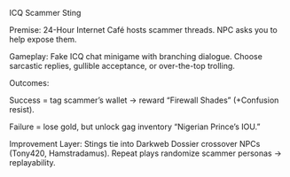 ICQ Scammer Sting

Premise: 24-Hour Internet Café hosts scammer threads. NPC asks you to help expose them.

Gameplay: Fake ICQ chat minigame with branching dialogue. Choose sarcastic replies, gullible acceptance, or over-the-top trolling.

Outcomes:

Success = tag scammer’s wallet → reward “Firewall Shades” (+Confusion resist).

Failure = lose gold, but unlock gag inventory “Nigerian Prince’s IOU.”

Improvement Layer: Stings tie into Darkweb Dossier crossover NPCs (Tony420, Hamstradamus). Repeat plays randomize scammer personas → replayability.